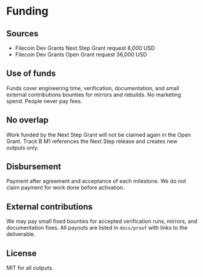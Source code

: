 # Funding

## Sources
- Filecoin Dev Grants  Next Step Grant  request 8,000 USD
- Filecoin Dev Grants  Open Grant  request 36,000 USD

## Use of funds
Funds cover engineering time, verification, documentation, and small external contributions bounties for mirrors and rebuilds. No marketing spend. People never pay fees.

## No overlap
Work funded by the Next Step Grant will not be claimed again in the Open Grant. Track B M1 references the Next Step release and creates new outputs only.

## Disbursement
Payment after agreement and acceptance of each milestone. We do not claim payment for work done before activation.

## External contributions
We may pay small fixed bounties for accepted verification runs, mirrors, and documentation fixes. All payouts are listed in `docs/proof` with links to the deliverable.

## License
MIT for all outputs.
